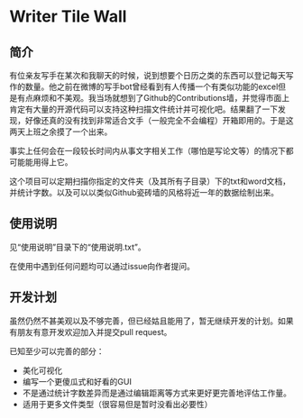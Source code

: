 # Writer Tile Wall
## 简介
有位亲友写手在某次和我聊天的时候，说到想要个日历之类的东西可以登记每天写作的数量。他之前在微博的写手bot曾经看到有人传播一个有类似功能的excel但是有点麻烦和不美观。我当场就想到了Github的Contributions墙，并觉得市面上肯定有大量的开源代码可以支持这种扫描文件统计并可视化吧。结果翻了一下发现，好像还真的没有找到非常适合文手（一般完全不会编程）开箱即用的。于是这两天上班之余摸了一个出来。

事实上任何会在一段较长时间内从事文字相关工作（哪怕是写论文等）的情况下都可能能用得上它。

这个项目可以定期扫描你指定的文件夹（及其所有子目录）下的txt和word文档，并统计字数。以及可以以类似Github瓷砖墙的风格将近一年的数据绘制出来。

## 使用说明
见“使用说明”目录下的“使用说明.txt”。

在使用中遇到任何问题均可以通过issue向作者提问。

## 开发计划
虽然仍然不甚美观以及不够完善，但已经姑且能用了，暂无继续开发的计划。如果有朋友有意开发欢迎加入并提交pull request。

已知至少可以完善的部分：
- 美化可视化
- 编写一个更傻瓜式和好看的GUI
- 不是通过统计字数差异而是通过编辑距离等方式来更好更完善地评估工作量。
- 适用于更多文件类型（很容易但是暂时没看出必要性）
